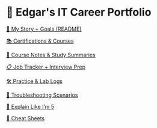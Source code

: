 # 🚀 Edgar's IT Career Portfolio

[🧠 My Story + Goals (README)](my-story-goals.md)

[
📚 Certifications & Courses](cert-courses.md)

[
🔧 Course Notes & Study Summaries](course-notes.md)

[
📋 Job Tracker + Interview Prep](job-tracker-interview.md)

[🛠 Practice & Lab Logs](practice-lab-logs.md)

[
📄 Troubleshooting Scenarios](troubleshoot-scenarios.md)

[
🧠 Explain Like I’m 5](eli-5.md)

[
🧾 Cheat Sheets](my-it-cheat-sheet.md)

